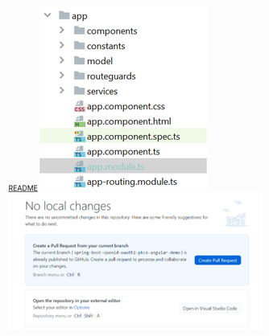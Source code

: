 [README](https://github.com/DevangJayswal/devang-java-teaching-assistance/blob/spring-boot-openid-oauth2-pkce-angular-demo/resourceserver/src/main/resources/README/2.AuthorizationCodeGrantTypeFlow.md)
![img.png](img.png)
![img_1.png](img_1.png)
